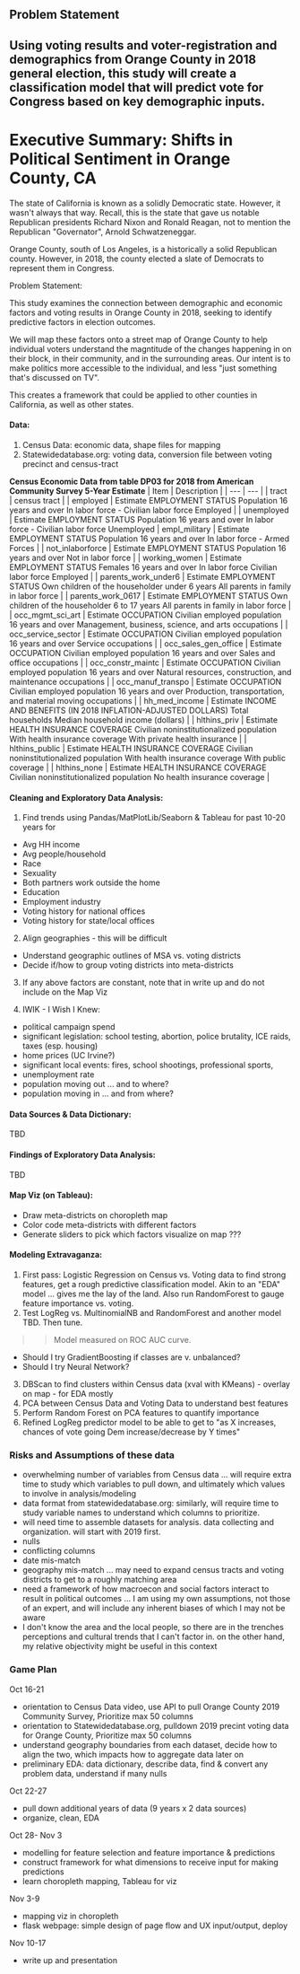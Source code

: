 ## Problem Statement

## Using voting results and voter-registration and demographics from Orange County in 2018 general election, this study will create a classification model that will predict vote for Congress based on key demographic inputs. 

# Executive Summary:  Shifts in Political Sentiment in Orange County, CA

The state of California is known as a solidly Democratic state.  However, it wasn't always that way.  Recall, this is the state that gave us notable Republican presidents Richard Nixon and Ronald Reagan, not to mention the Republican "Governator", Arnold Schwatzeneggar.

Orange County, south of Los Angeles, is a historically a solid Republican county.  However, in 2018, the county elected a slate of Democrats to represent them in Congress.  

<a id = problem> </a>
Problem Statement:

This study examines the connection between demographic and economic factors and voting results in Orange County in 2018, seeking to identify predictive factors in election outcomes.   

We will map these factors onto a street map of Orange County to help individual voters understand the magntitude of the changes happening in on their block, in their community, and in the surrounding areas.  Our intent is to make politics more accessible to the individual, and less "just something that's discussed on TV".

This creates a framework that could be applied to other counties in California, as well as other states.  


#### Data:
1. Census Data:  economic data, shape files for mapping
2. Statewidedatabase.org:  voting data, conversion file between voting precinct and census-tract

**Census Economic Data from table DP03 for 2018 from American Community Survey 5-Year Estimate**
| Item | Description |
| --- | --- |
| tract | census tract |
| employed | Estimate EMPLOYMENT STATUS Population 16 years and over In labor force - Civilian labor force Employed |
| unemployed | Estimate EMPLOYMENT STATUS Population 16 years and over In labor force - Civilian labor force Unemployed | empl_military | Estimate EMPLOYMENT STATUS Population 16 years and over In labor force - Armed Forces |
| not_inlaborforce | Estimate EMPLOYMENT STATUS Population 16 years and over Not in labor force |
| working_women | Estimate EMPLOYMENT STATUS Females 16 years and over In labor force Civilian labor force Employed |
| parents_work_under6 | Estimate EMPLOYMENT STATUS Own children of the householder under 6 years All parents in family in labor force |
| parents_work_0617 | Estimate EMPLOYMENT STATUS Own children of the householder 6 to 17 years All parents in family in labor force |
| occ_mgmt_sci_art | Estimate OCCUPATION Civilian employed population 16 years and over Management, business, science, and arts occupations |
| occ_service_sector | Estimate OCCUPATION Civilian employed population 16 years and over Service occupations |
| occ_sales_gen_office | Estimate OCCUPATION Civilian employed population 16 years and over Sales and office occupations |
| occ_constr_maintc | Estimate OCCUPATION Civilian employed population 16 years and over Natural resources, construction, and maintenance occupations |
| occ_manuf_transpo | Estimate OCCUPATION Civilian employed population 16 years and over Production, transportation, and material moving occupations |
| hh_med_income | Estimate INCOME AND BENEFITS (IN 2018 INFLATION-ADJUSTED DOLLARS) Total households Median household income (dollars) |
| hlthins_priv | Estimate HEALTH INSURANCE COVERAGE Civilian noninstitutionalized population With health insurance coverage With private health insurance |
| hlthins_public | Estimate HEALTH INSURANCE COVERAGE Civilian noninstitutionalized population With health insurance coverage With public coverage |
| hlthins_none | Estimate HEALTH INSURANCE COVERAGE Civilian noninstitutionalized population No health insurance coverage |


#### Cleaning and Exploratory Data Analysis:

1. Find trends using Pandas/MatPlotLib/Seaborn & Tableau for past 10-20 years for
- Avg HH income
- Avg people/household
- Race
- Sexuality
- Both partners work outside the home
- Education
- Employment industry
- Voting history for national offices
- Voting history for state/local offices

2. Align geographies - this will be difficult
- Understand geographic outlines of MSA vs. voting districts
- Decide if/how to group voting districts into meta-districts

3. If any above factors are constant, note that in write up and do not include on the Map Viz

4. IWIK - I Wish I Knew:
- political campaign spend
- significant legislation:  school testing, abortion, police brutality, ICE raids, taxes (esp. housing)
- home prices (UC Irvine?)
- significant local events:  fires, school shootings, professional sports, 
- unemployment rate
- population moving out ... and to where?
- population moving in ... and from where?


#### Data Sources & Data Dictionary:
TBD

#### Findings of Exploratory Data Analysis:
TBD

#### Map Viz (on Tableau):
- Draw meta-districts on choropleth map
- Color code meta-districts with different factors
- Generate sliders to pick which factors visualize on map
??? 

#### Modeling Extravaganza:
1. First pass:  Logistic Regression on Census vs. Voting data to find strong features, get a rough predictive classification model. Akin to an "EDA" model ... gives me the lay of the land.  Also run RandomForest to gauge feature importance vs. voting.
2. Test LogReg vs. MultinomialNB and RandomForest and another model TBD.  Then tune.
>> Model measured on ROC AUC curve.
- Should I try GradientBoosting if classes are v. unbalanced?  
- Should I try Neural Network?
3. DBScan to find clusters within Census data (xval with KMeans) - overlay on map - for EDA mostly
4. PCA between Census Data and Voting Data to understand best features
5. Perform Random Forest on PCA features to quantify importance
6. Refined LogReg predictor model to be able to get to "as X increases, chances of vote going Dem increase/decrease by Y times"


### Risks and Assumptions of these data
- overwhelming number of variables from Census data ... will require extra time to study which variables to pull down, and ultimately which values to involve in analysis/modeling
- data format from statewidedatabase.org:  similarly, will require time to study variable names to understand which columns to prioritize.  
- will need time to assemble datasets for analysis.  data collecting and organization.  will start with 2019 first.
- nulls
- conflicting columns
- date mis-match
- geography mis-match ... may need to expand census tracts and voting districts to get to a roughly matching area
- need a framework of how macroecon and social factors interact to result in political outcomes ... I am using my own assumptions, not those of an expert, and will include any inherent biases of which I may not be aware
- I don't know the area and the local people, so there are in the trenches perceptions and cultural trends that I can't factor in.  on the other hand, my relative objectivity might be useful in this context


### Game Plan

Oct 16-21
- orientation to Census Data video, use API to pull Orange County 2019 Community Survey, Prioritize max 50 columns
- orientation to Statewidedatabase.org, pulldown 2019 precint voting data for Orange County, Prioritize max 50 columns
- understand geography boundaries from each dataset, decide how to align the two, which impacts how to aggregate data later on
- preliminary EDA:  data dictionary, describe data, find & convert any problem data, understand if many nulls

Oct 22-27
- pull down additional years of data (9 years x 2 data sources)
- organize, clean, EDA

Oct 28- Nov 3
- modelling for feature selection and feature importance & predictions
- construct framework for what dimensions to receive input for making predictions
- learn choropleth mapping, Tableau for viz

Nov 3-9
- mapping viz in choropleth
- flask webpage:  simple design of page flow and UX input/output, deploy

Nov 10-17
- write up and presentation



